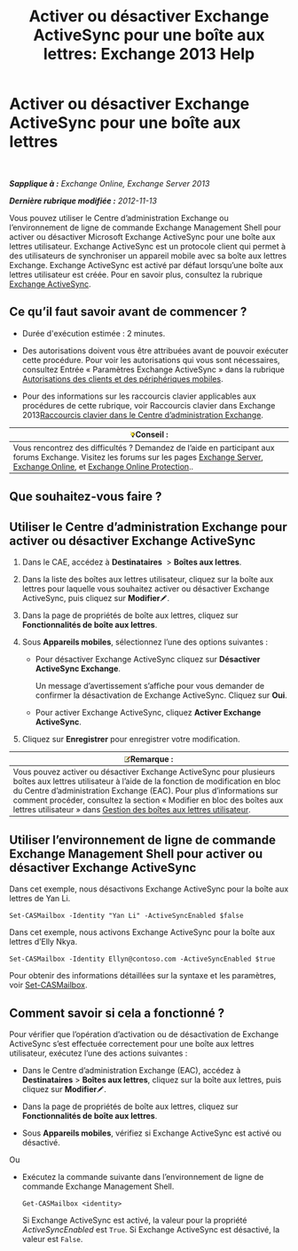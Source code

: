 ﻿---
title: 'Activer ou désactiver Exchange ActiveSync pour une boîte aux lettres: Exchange 2013 Help'
TOCTitle: Activer ou désactiver Exchange ActiveSync pour une boîte aux lettres
ms:assetid: dcf7c05b-b1b9-4b0f-800d-fec9f2ddc9e4
ms:mtpsurl: https://technet.microsoft.com/fr-fr/library/Bb124809(v=EXCHG.150)
ms:contentKeyID: 50555502
ms.date: 04/24/2018
mtps_version: v=EXCHG.150
ms.translationtype: HT
---

# Activer ou désactiver Exchange ActiveSync pour une boîte aux lettres

 

_**Sapplique à :** Exchange Online, Exchange Server 2013_

_**Dernière rubrique modifiée :** 2012-11-13_

Vous pouvez utiliser le Centre d’administration Exchange ou l’environnement de ligne de commande Exchange Management Shell pour activer ou désactiver Microsoft Exchange ActiveSync pour une boîte aux lettres utilisateur. Exchange ActiveSync est un protocole client qui permet à des utilisateurs de synchroniser un appareil mobile avec sa boîte aux lettres Exchange. Exchange ActiveSync est activé par défaut lorsqu’une boîte aux lettres utilisateur est créée. Pour en savoir plus, consultez la rubrique [Exchange ActiveSync](exchange-activesync-exchange-2013-help.md).

## Ce qu’il faut savoir avant de commencer ?

  - Durée d'exécution estimée : 2 minutes.

  - Des autorisations doivent vous être attribuées avant de pouvoir exécuter cette procédure. Pour voir les autorisations qui vous sont nécessaires, consultez Entrée « Paramètres Exchange ActiveSync » dans la rubrique [Autorisations des clients et des périphériques mobiles](clients-and-mobile-devices-permissions-exchange-2013-help.md).

  - Pour des informations sur les raccourcis clavier applicables aux procédures de cette rubrique, voir Raccourcis clavier dans Exchange 2013[Raccourcis clavier dans le Centre d’administration Exchange](keyboard-shortcuts-in-the-exchange-admin-center-exchange-online-protection-help.md).

<table>
<thead>
<tr class="header">
<th><img src="images/Bb125224.tip(EXCHG.150).gif" title="Conseil" alt="Conseil" />Conseil :</th>
</tr>
</thead>
<tbody>
<tr class="odd">
<td>Vous rencontrez des difficultés ? Demandez de l’aide en participant aux forums Exchange. Visitez les forums sur les pages <a href="https://go.microsoft.com/fwlink/p/?linkid=60612">Exchange Server</a>, <a href="https://go.microsoft.com/fwlink/p/?linkid=267542">Exchange Online</a>, et <a href="https://go.microsoft.com/fwlink/p/?linkid=285351">Exchange Online Protection</a>..</td>
</tr>
</tbody>
</table>


## Que souhaitez-vous faire ?

## Utiliser le Centre d’administration Exchange pour activer ou désactiver Exchange ActiveSync

1.  Dans le CAE, accédez à **Destinataires**  \> **Boîtes aux lettres**.

2.  Dans la liste des boîtes aux lettres utilisateur, cliquez sur la boîte aux lettres pour laquelle vous souhaitez activer ou désactiver Exchange ActiveSync, puis cliquez sur **Modifier**![Icône Modifier](images/Bb124582.6f53ccb2-1f13-4c02-bea0-30690e6ea71d(EXCHG.150).gif "Icône Modifier").

3.  Dans la page de propriétés de boîte aux lettres, cliquez sur **Fonctionnalités de boîte aux lettres**.

4.  Sous **Appareils mobiles**, sélectionnez l’une des options suivantes :
    
      - Pour désactiver Exchange ActiveSync cliquez sur **Désactiver ActiveSync Exchange**.
        
        Un message d’avertissement s’affiche pour vous demander de confirmer la désactivation de Exchange ActiveSync. Cliquez sur **Oui**.
    
      - Pour activer Exchange ActiveSync, cliquez **Activer Exchange ActiveSync**.

5.  Cliquez sur **Enregistrer** pour enregistrer votre modification.

<table>
<thead>
<tr class="header">
<th><img src="images/JJ159664.note(EXCHG.150).gif" title="Remarque" alt="Remarque" />Remarque :</th>
</tr>
</thead>
<tbody>
<tr class="odd">
<td>Vous pouvez activer ou désactiver Exchange ActiveSync pour plusieurs boîtes aux lettres utilisateur à l’aide de la fonction de modification en bloc du Centre d’administration Exchange (EAC). Pour plus d’informations sur comment procéder, consultez la section « Modifier en bloc des boîtes aux lettres utilisateur » dans <a href="manage-user-mailboxes-exchange-2013-help.md">Gestion des boîtes aux lettres utilisateur</a>.</td>
</tr>
</tbody>
</table>


## Utiliser l’environnement de ligne de commande Exchange Management Shell pour activer ou désactiver Exchange ActiveSync

Dans cet exemple, nous désactivons Exchange ActiveSync pour la boîte aux lettres de Yan Li.

    Set-CASMailbox -Identity "Yan Li" -ActiveSyncEnabled $false

Dans cet exemple, nous activons Exchange ActiveSync pour la boîte aux lettres d’Elly Nkya.

    Set-CASMailbox -Identity Ellyn@contoso.com -ActiveSyncEnabled $true

Pour obtenir des informations détaillées sur la syntaxe et les paramètres, voir [Set-CASMailbox](https://technet.microsoft.com/fr-fr/library/bb125264\(v=exchg.150\)).

## Comment savoir si cela a fonctionné ?

Pour vérifier que l’opération d’activation ou de désactivation de Exchange ActiveSync s’est effectuée correctement pour une boîte aux lettres utilisateur, exécutez l’une des actions suivantes :

  - Dans le Centre d’administration Exchange (EAC), accédez à **Destinataires** \> **Boîtes aux lettres**, cliquez sur la boîte aux lettres, puis cliquez sur **Modifier**![Icône Modifier](images/Bb124582.6f53ccb2-1f13-4c02-bea0-30690e6ea71d(EXCHG.150).gif "Icône Modifier").

  - Dans la page de propriétés de boîte aux lettres, cliquez sur **Fonctionnalités de boîte aux lettres**.

  - Sous **Appareils mobiles**, vérifiez si Exchange ActiveSync est activé ou désactivé.

Ou

  - Exécutez la commande suivante dans l’environnement de ligne de commande Exchange Management Shell.
    
        Get-CASMailbox <identity>
    
    Si Exchange ActiveSync est activé, la valeur pour la propriété *ActiveSyncEnabled* est `True`. Si Exchange ActiveSync est désactivé, la valeur est `False`.

